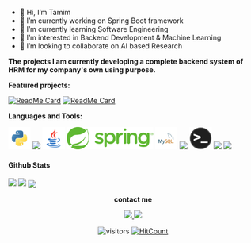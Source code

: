 <!-- Header -->
- 👋 Hi, I’m Tamim 
- 🔭 I’m currently working on Spring Boot framework
- 🌱 I’m currently learning Software Engineering 
- 👀 I’m interested in Backend Development & Machine Learning
- 👯 I’m looking to collaborate on AI based Research

<!-- Current Projects -->
**The projects I am currently developing a complete backend system of HRM for my company's own using purpose.**



**Featured projects:**

[![ReadMe Card](https://github-readme-stats.vercel.app/api/pin/?username=tamim662&repo=YOLO-Fish)](https://github.com/tamim662/YOLO-Fish)
[![ReadMe Card](https://github-readme-stats.vercel.app/api/pin/?username=tamim662&repo=Face-Mask-Detector)](https://github.com/tamim662/Face-Mask-Detector)


<!-- Language and Tools -->
**Languages and Tools:**  

<code><img height="45" src="https://raw.githubusercontent.com/github/explore/80688e429a7d4ef2fca1e82350fe8e3517d3494d/topics/python/python.png"></code>
<code><img height="45" src="https://www.postgresql.org/media/img/about/press/elephant.png"></code>
<code><img height="45" src="https://raw.githubusercontent.com/tamim662/Hosted-Files/main/tech_icon/java_48.png"></code>
<code><img height="45" src="https://raw.githubusercontent.com/tamim662/Hosted-Files/main/tech_icon/spring_boot.png"></code>
<code><img height="45" src="https://raw.githubusercontent.com/github/explore/80688e429a7d4ef2fca1e82350fe8e3517d3494d/topics/mysql/mysql.png"></code>
<code><img height="45" src="https://img.icons8.com/color/48/000000/git.png"></code>
<code><img height="45" src="https://raw.githubusercontent.com/github/explore/80688e429a7d4ef2fca1e82350fe8e3517d3494d/topics/terminal/terminal.png"></code>
<code><img height="45" src="https://www.docker.com/wp-content/uploads/2022/03/horizontal-logo-monochromatic-white.png"></code>
<code><img height="45" src="https://img.icons8.com/fluency/48/000000/texshop.png"></code>


#### Github Stats
<p float="left">
<img height="180em" src="https://github-readme-stats.vercel.app/api?username=tamim662&show_icons=true&hide_border=true&&count_private=true&include_all_commits=true" /> 
<img height="180em" src="https://github-readme-stats.vercel.app/api/top-langs/?username=tamim662&show_icons=true&hide_border=true&layout=compact&langs_count=8"/>
<img align="center" width=45% src="https://github-readme-streak-stats.herokuapp.com/?user=tamim662&"/>
</p>


<!-- Contact Me -->
**<div align='center'>contact me**
<div align='center'>
  <a href="https://www.linkedin.com/in/abdullah-al-muksit-tamim/">
    <img src="https://img.icons8.com/color/24/000000/linkedin.png"/>
  </a>
  
  <a href="mailto:aamuksit123@gmail.com">
    <img src="https://img.icons8.com/color/24/000000/gmail.png"/>
  </a>
</div>

<!-- Visitor Count --> 
![visitors](https://visitor-badge.laobi.icu/badge?page_id=tamim662.tamim662)
[![HitCount](https://hits.dwyl.com/tamim662/tamim662.svg)](http://hits.dwyl.com/tamim662/tamim662)

<!--
**tamim662/tamim662** is a ✨ _special_ ✨ repository because its `README.md` (this file) appears on your GitHub profile.
-->
 
